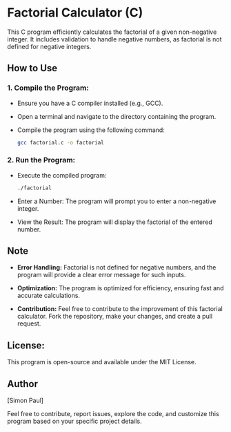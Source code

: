 # Factorial Calculator (C)

This C program efficiently calculates the factorial of a given non-negative integer. It includes validation to handle negative numbers, as factorial is not defined for negative integers.

## How to Use

### 1. Compile the Program:
- Ensure you have a C compiler installed (e.g., GCC).
- Open a terminal and navigate to the directory containing the program.
- Compile the program using the following command:

  ```bash
  gcc factorial.c -o factorial
  ```
### 2. Run the Program:
- Execute the compiled program:

     ```bash
     ./factorial
     ```
- Enter a Number:
  The program will prompt you to enter a non-negative integer.

- View the Result:
  The program will display the factorial of the entered number.

## Note
- **Error Handling:**
  Factorial is not defined for negative numbers, and the program will provide a clear error message for such inputs.

- **Optimization:**
  The program is optimized for efficiency, ensuring fast and accurate calculations.

- **Contribution:**
  Feel free to contribute to the improvement of this factorial calculator. Fork the repository, make your changes, and create a pull request.

## License:
This program is open-source and available under the MIT License.

## Author

[Simon Paul]

Feel free to contribute, report issues, explore the code, and customize this program based on your specific project details.

